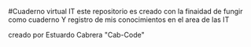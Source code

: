 #Cuaderno virtual IT
este repositorio es creado con la finaidad de fungir como cuaderno Y registro de mis conocimientos en el area de las IT

creado por Estuardo Cabrera "Cab-Code"

